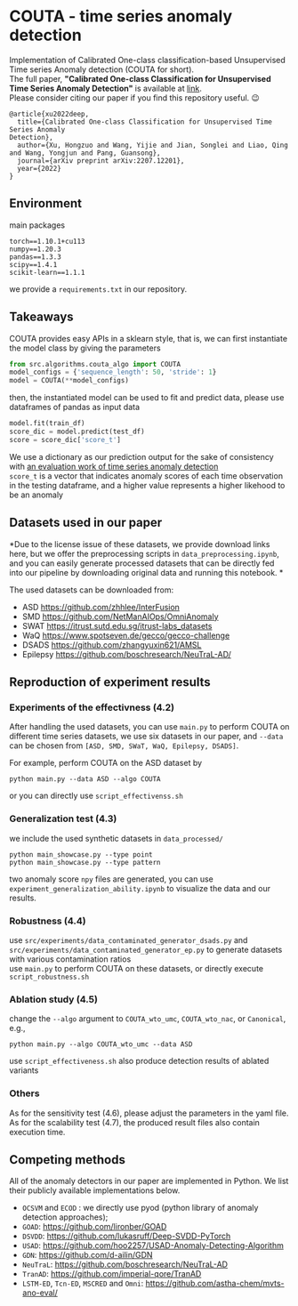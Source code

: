 # COUTA  - time series anomaly detection
Implementation of Calibrated One-class classification-based Unsupervised Time series Anomaly detection (COUTA for short).  
The full paper, **"Calibrated One-class Classification for Unsupervised Time Series Anomaly
Detection"** is available at [link](https://arxiv.org/abs/2207.12201).  
Please consider citing our paper if you find this repository useful. :wink:
```
@article{xu2022deep,
  title={Calibrated One-class Classification for Unsupervised Time Series Anomaly
Detection},
  author={Xu, Hongzuo and Wang, Yijie and Jian, Songlei and Liao, Qing and Wang, Yongjun and Pang, Guansong},
  journal={arXiv preprint arXiv:2207.12201},
  year={2022}
}
```

  
## Environment  
main packages
```  
torch==1.10.1+cu113  
numpy==1.20.3  
pandas==1.3.3  
scipy==1.4.1  
scikit-learn==1.1.1  
```  
we provide a `requirements.txt` in our repository.
  
  
  
## Takeaways
COUTA provides easy APIs in a sklearn style, that is, we can first instantiate the model class by giving the parameters
```python
from src.algorithms.couta_algo import COUTA
model_configs = {'sequence_length': 50, 'stride': 1}
model = COUTA(**model_configs)
```
then, the instantiated model can be used to fit and predict data, please use dataframes of pandas as input data
```python
model.fit(train_df)
score_dic = model.predict(test_df)
score = score_dic['score_t']
```
We use a dictionary as our prediction output for the sake of consistency with [an evaluation work of time series anomaly detection](https://github.com/astha-chem/mvts-ano-eval)  
`score_t` is a vector that indicates anomaly scores of each time observation in the testing dataframe, and a higher value represents a higher likehood to be an anomaly
  
  
  
## Datasets used in our paper
*Due to the license issue of these datasets, we provide download links here, but we offer the preprocessing scripts in `data_preprocessing.ipynb`, and you can easily generate processed datasets that can be directly fed into our pipeline by downloading original data and running this notebook. *  

The used datasets can be downloaded from:  
- ASD   https://github.com/zhhlee/InterFusion  
- SMD   https://github.com/NetManAIOps/OmniAnomaly  
- SWAT  https://itrust.sutd.edu.sg/itrust-labs_datasets  
- WaQ   https://www.spotseven.de/gecco/gecco-challenge  
- DSADS https://github.com/zhangyuxin621/AMSL  
- Epilepsy https://github.com/boschresearch/NeuTraL-AD/  
  
  
  
## Reproduction of experiment results
### Experiments of the effectivness (4.2)
After handling the used datasets, you can use `main.py` to perform COUTA on different time series datasets, we use six datasets in our paper, and `--data` can be chosen from `[ASD, SMD, SWaT, WaQ, Epilepsy, DSADS]`.

For example, perform COUTA on the ASD dataset by
```shell
python main.py --data ASD --algo COUTA
```
or you can directly use `script_effectivenss.sh`  

### Generalization test (4.3)
we include the used synthetic datasets in `data_processed/`
```shell
python main_showcase.py --type point
python main_showcase.py --type pattern
```
two anomaly score `npy` files are generated, you can use `experiment_generalization_ability.ipynb` to visualize the data and our results.

### Robustness (4.4)
use `src/experiments/data_contaminated_generator_dsads.py` and  `src/experiments/data_contaminated_generator_ep.py` to generate datasets with various contamination ratios  
use `main.py` to perform COUTA on these datasets, or directly execute `script_robustness.sh`

### Ablation study (4.5)
change the `--algo` argument to `COUTA_wto_umc`, `COUTA_wto_nac`, or `Canonical`, e.g., 
```shell
python main.py --algo COUTA_wto_umc --data ASD
```
use `script_effectiveness.sh` also produce detection results of ablated variants  

### Others
As for the sensitivity test (4.6), please adjust the parameters in the yaml file.  
As for the scalability test (4.7), the produced result files also contain execution time.  
  
  
  
## Competing methods
All of the anomaly detectors in our paper are implemented in Python. We list their publicly available implementations below. 
- `OCSVM` and `ECOD` :  we directly use pyod (python library of anomaly detection approaches); 
- `GOAD`: https://github.com/lironber/GOAD 
- `DSVDD`: https://github.com/lukasruff/Deep-SVDD-PyTorch 
- `USAD`: https://github.com/hoo2257/USAD-Anomaly-Detecting-Algorithm
- `GDN`: https://github.com/d-ailin/GDN
- `NeuTraL`: https://github.com/boschresearch/NeuTraL-AD
- `TranAD`: https://github.com/imperial-qore/TranAD
- `LSTM-ED`, `Tcn-ED`, `MSCRED` and `Omni`: https://github.com/astha-chem/mvts-ano-eval/
